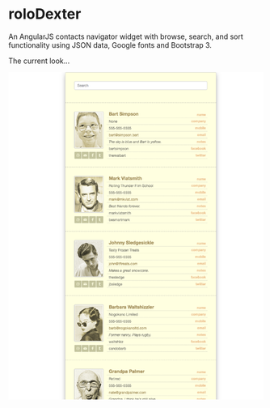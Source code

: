 # roloDexter
An AngularJS contacts navigator widget with browse, search, and sort functionality using JSON data, Google fonts and Bootstrap 3.

The current look...

![](/screenshots/screenshot3.png?104)

